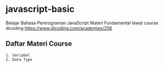 # javascript-basic

Belajar Bahasa Pemrograman JavaScript Materi Fundamental lewat course dicoding https://www.dicoding.com/academies/256

## Daftar Materi Course

    1. Variabel
    2. Data Type
